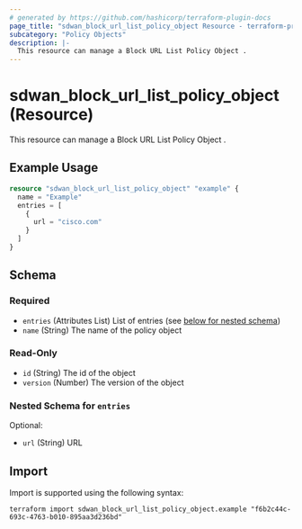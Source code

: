 ```yaml
---
# generated by https://github.com/hashicorp/terraform-plugin-docs
page_title: "sdwan_block_url_list_policy_object Resource - terraform-provider-sdwan"
subcategory: "Policy Objects"
description: |-
  This resource can manage a Block URL List Policy Object .
---
```


# sdwan_block_url_list_policy_object (Resource)

This resource can manage a Block URL List Policy Object .

## Example Usage

```terraform
resource "sdwan_block_url_list_policy_object" "example" {
  name = "Example"
  entries = [
    {
      url = "cisco.com"
    }
  ]
}
```

<!-- schema generated by tfplugindocs -->
## Schema

### Required

- `entries` (Attributes List) List of entries (see [below for nested schema](#nestedatt--entries))
- `name` (String) The name of the policy object

### Read-Only

- `id` (String) The id of the object
- `version` (Number) The version of the object

<a id="nestedatt--entries"></a>
### Nested Schema for `entries`

Optional:

- `url` (String) URL

## Import

Import is supported using the following syntax:

```shell
terraform import sdwan_block_url_list_policy_object.example "f6b2c44c-693c-4763-b010-895aa3d236bd"
```
